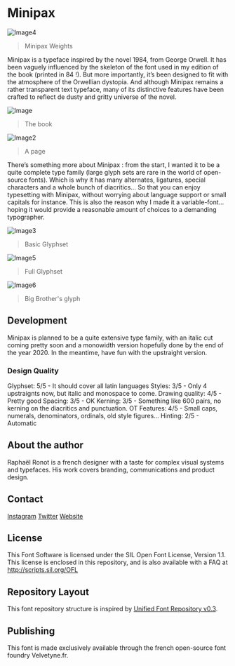 # Minipax

![Image4](https://github.com/Raphlastude/Minipax/blob/master/documentation/images/Minipax2.jpg)
> Minipax Weights

Minipax is a typeface inspired by the novel 1984, from George Orwell. It has been vaguely influenced by the skeleton of the font used in my edition of the book (printed in 84 !). But more importantly, it’s been designed to fit with the atmosphere of the Orwellian dystopia. And although Minipax remains a rather transparent text typeface, many of its distinctive features have been crafted to reflect de dusty and gritty universe of the novel. 


![Image](https://github.com/Raphlastude/Minipax/blob/master/documentation/images/Minipax_Book.jpg)
> The book 


![Image2](https://github.com/Raphlastude/Minipax/blob/master/documentation/images/Minipax_Book3.jpg)
> A page


There’s something more about Minipax : from the start, I wanted it to be a quite complete type family (large glyph sets are rare in the world of open-source fonts). Which is why it has many alternates, ligatures, special characters and a whole bunch of diacritics… So that you can enjoy typesetting with Minipax, without worrying about language support or small capitals for instance. This is also the reason why I made it a variable-font… hoping it would provide a reasonable amount of choices to a demanding typographer.


![Image3](https://github.com/Raphlastude/Minipax/blob/master/documentation/images/Minipax.jpg)
> Basic Glyphset


![Image5](https://github.com/Raphlastude/Minipax/blob/master/documentation/images/Minipax3.jpg)
> Full Glyphset


![Image6](https://github.com/Raphlastude/Minipax/blob/master/documentation/images/Minipax4.jpg)
> Big Brother's glyph


## Development

Minipax is planned to be a quite extensive type family, with an italic cut coming pretty soon and a monowidth version hopefully done by the end of the year 2020. In the meantime, have fun with the upstraight version. 

### Design Quality
Glyphset: 5/5
	- It should cover all latin languages
Styles: 3/5
	- Only 4 upstraignts now, but italic and monospace to come.
Drawing quality: 4/5
	- Pretty good
Spacing: 3/5
	- OK
Kerning: 3/5
	- Something like 600 pairs, no kerning on the diacritics and punctuation.
OT Features: 4/5
	- Small caps, numerals, denominators, ordinals, old style figures...
Hinting: 2/5
	- Automatic

## About the author

Raphaël Ronot is a french designer with a taste for complex visual systems and typefaces. His work covers branding, communications and product design. 

## Contact
[Instagram](https://www.instagram.com/ronotypo/ "@ronotypo")
[Twitter](https://twitter.com/ronotypo "@ronotypo")
[Website](www.ronotypo.com)

## License

This Font Software is licensed under the SIL Open Font License, Version 1.1.
This license is enclosed in this repository, and is also available with a FAQ at
http://scripts.sil.org/OFL

## Repository Layout

This font repository structure is inspired by [Unified Font Repository v0.3](https://github.com/unified-font-repository/Unified-Font-Repository).

## Publishing

This font is made exclusively available through the french open-source font foundry Velvetyne.fr. 
